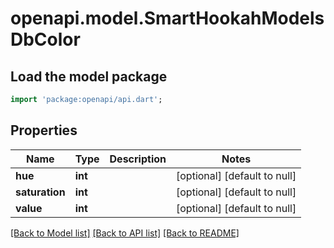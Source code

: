 # openapi.model.SmartHookahModelsDbColor

## Load the model package
```dart
import 'package:openapi/api.dart';
```

## Properties
Name | Type | Description | Notes
------------ | ------------- | ------------- | -------------
**hue** | **int** |  | [optional] [default to null]
**saturation** | **int** |  | [optional] [default to null]
**value** | **int** |  | [optional] [default to null]

[[Back to Model list]](../README.md#documentation-for-models) [[Back to API list]](../README.md#documentation-for-api-endpoints) [[Back to README]](../README.md)


